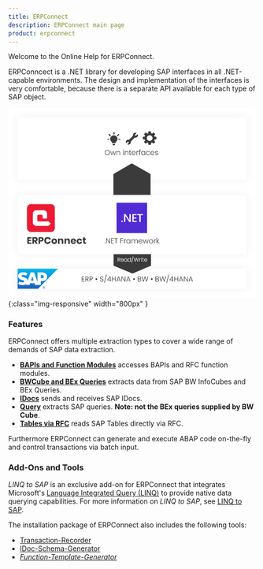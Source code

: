 ```yaml
---
title: ERPConnect
description: ERPConnect main page
product: erpconnect
---
```


Welcome to the Online Help for ERPConnect.

ERPConncect is a .NET library for developing SAP interfaces in all .NET-capable environments.
The design and implementation of the interfaces is very comfortable, because there is a separate API available for each type of SAP object. 

![ERP-Connect](../assets/images/architecture_erpconnect.png){:class="img-responsive" width="800px" }

### Features

ERPConnect offers multiple extraction types to cover a wide range of demands of SAP data extraction.

- [**BAPIs and Function Modules**](./calling-bapis-and-function-modules) accesses BAPIs and RFC function modules.
- [**BWCube and BEx Queries**](./sap-bw) extracts data from SAP BW InfoCubes and BEx Queries.
- [**IDocs**](./receiving-and-sending-idocs) sends and receives SAP IDocs.
- [**Query**](./sap-queries) extracts SAP queries. **Note: not the BEx queries supplied by BW Cube**.
- [**Tables via RFC**](./special-classes/reading-sap-tables-directly-with-readtable) reads SAP Tables directly via RFC.

Furthermore ERPConnect can generate and execute ABAP code on-the-fly and control transactions via batch input.

### Add-Ons and Tools

*LINQ to SAP* is an exclusive add-on for ERPConnect that integrates Microsoft's [Language Integrated Query (LINQ)](https://docs.microsoft.com/en-us/dotnet/csharp/programming-guide/concepts/linq/) to provide native data querying capabilities. 
For more information on *LINQ to SAP*, see [LINQ to SAP](./linq-to-sap).

The installation package of ERPConnect also includes the following tools:

- [Transaction-Recorder](./tools/transaction-recorder)
- [IDoc-Schema-Generator](./tools/idoc-schema-generator)
- [*Function-Template-Generator*](./tools/function-template-generator) 

